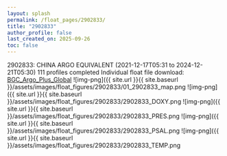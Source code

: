 ```yaml
---
layout: splash
permalink: /float_pages/2902833/
title: "2902833"
author_profile: false
last_created_on: 2025-09-26
toc: false
---
```

 
2902833: CHINA ARGO EQUIVALENT (2021-12-17T05:31 to 2024-12-21T05:30)
111 profiles completed
Individual float file download: [BGC_Argo_Plus_Global](https://ftp.soest.hawaii.edu/bgc_argo_plus/Individual_Floats/outliers_removed/2902833_Sprof_processed.nc)
![img-png]({{ site.url }}{{ site.baseurl }}/assets/images/float_figures/2902833/01_2902833_map.png
![img-png]({{ site.url }}{{ site.baseurl }}/assets/images/float_figures/2902833/2902833_DOXY.png
![img-png]({{ site.url }}{{ site.baseurl }}/assets/images/float_figures/2902833/2902833_PRES.png
![img-png]({{ site.url }}{{ site.baseurl }}/assets/images/float_figures/2902833/2902833_PSAL.png
![img-png]({{ site.url }}{{ site.baseurl }}/assets/images/float_figures/2902833/2902833_TEMP.png
